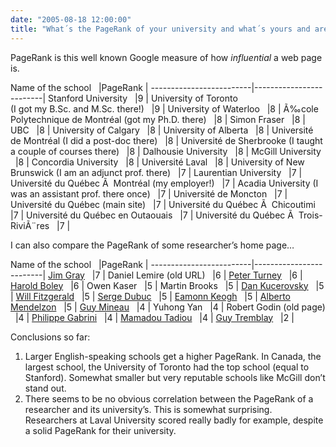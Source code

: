 ```yaml
---
date: "2005-08-18 12:00:00"
title: "What´s the PageRank of your university and what´s yours and are they related?"
---
```




PageRank is this well known Google measure of how _influential_ a web page is. 

Name of the school
&nbsp;                   |PageRank
                         |
-------------------------|-------------------------|
Stanford University
&nbsp;                   |9
                         |
University of Toronto<br/>
(I got my B.Sc. and M.Sc. there!)
&nbsp;                   |9
                         |
University of Waterloo
&nbsp;                   |8
                         |
Ã‰cole Polytechnique de Montréal (got my Ph.D. there)
&nbsp;                   |8
                         |
Simon Fraser
&nbsp;                   |8
                         |
UBC
&nbsp;                   |8
                         |
University of Calgary
&nbsp;                   |8
                         |
University of Alberta
&nbsp;                   |8
                         |
Université de Montréal (I did a post-doc there)
&nbsp;                   |8
                         |
Université de Sherbrooke (I taught a couple of courses there)
&nbsp;                   |8
                         |
Dalhousie University
&nbsp;                   |8
                         |
McGill University
&nbsp;                   |8
                         |
Concordia University
&nbsp;                   |8
                         |
Université Laval
&nbsp;                   |8
                         |
University of New Brunswick (I am an adjunct prof. there)
&nbsp;                   |7
                         |
Laurentian University
&nbsp;                   |7
                         |
Université du Québec Ã  Montréal (my employer!)
&nbsp;                   |7
                         |
Acadia University (I was an assistant prof. there once)
&nbsp;                   |7
                         |
Université de Moncton
&nbsp;                   |7
                         |
Université du Québec (main site)
&nbsp;                   |7
                         |
Université du Québec Ã  Chicoutimi
&nbsp;                   |7
                         |
Université du Québec en Outaouais
&nbsp;                   |7
                         |
Université du Québec Ã  Trois-RiviÃ¨res
&nbsp;                   |7
                         |


I can also compare the PageRank of some researcher&rsquo;s home page&hellip;

Name of the school
&nbsp;                   |PageRank
                         |
-------------------------|-------------------------|
[Jim Gray](http://research.microsoft.com/en-us/um/people/gray/)
&nbsp;                   |7
                         |
Daniel Lemire (old URL)
&nbsp;                   |6
                         |
[Peter Turney](http://www.apperceptual.com/)
&nbsp;                   |6
                         |
[Harold Boley](http://www.cs.unb.ca/~boley/)
&nbsp;                   |6
                         |
Owen Kaser
&nbsp;                   |5
                         |
Martin Brooks
&nbsp;                   |5
                         |
[Dan Kucerovsky](http://www.cs.unb.ca/~boley/)
&nbsp;                   |5
                         |
[Will Fitzgerald](http://www.entish.org/willwhim/)
&nbsp;                   |5
                         |
[Serge Dubuc](http://dms.umontreal.ca/fr/repertoire-departement/professeurs/portrait/dubucs)
&nbsp;                   |5
                         |
[Eamonn Keogh](http://www.cs.ucr.edu/~eamonn/)
&nbsp;                   |5
                         |
[Alberto Mendelzon](http://www.cs.toronto.edu/~mendel/)
&nbsp;                   |5
                         |
[Guy Mineau](http://www.fsg.ulaval.ca/index.php?id=580)
&nbsp;                   |4
                         |
Yuhong Yan
&nbsp;                   |4
                         |
Robert Godin (old page)
&nbsp;                   |4
                         |
[Philippe Gabrini](http://intra.info.uqam.ca/Members/gabrini_p)
&nbsp;                   |4
                         |
[Mamadou Tadiou](http://www.fsg.ulaval.ca/index.php?id=580)
&nbsp;                   |4
                         |
[Guy Tremblay](http://intra.info.uqam.ca/Members/tremblay_g)
&nbsp;                   |2
                         |


Conclusions so far:

1. Larger English-speaking schools get a higher PageRank. In Canada, the largest school, the University of Toronto had the top school (equal to Stanford). Somewhat smaller but very reputable schools like McGill don&rsquo;t stand out.
1. There seems to be no obvious correlation between the PageRank of a researcher and its university&rsquo;s. This is somewhat surprising. Researchers at Laval University scored really badly for example, despite a solid PageRank for their university. 


